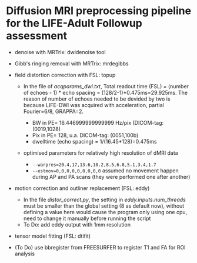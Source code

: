 # Diffusion MRI preprocessing pipeline for the LIFE-Adult Followup assessment

+ denoise with MRTrix: dwidenoise tool 

+ Gibb's ringing removal with MRTrix: mrdegibbs 

+ field distortion correction with FSL: topup

	- In the file of *acqparams_dwi.txt*, Total readout time (FSL) = (number of echoes - 1) * echo spacing = (128/2-1)*0.475ms=29.925ms. The reason of number of echoes needed to be devided by two is because LIFE-DWI was acquired with acceleration, partial Fourier=6/8, GRAPPA=2.
		- BW in PE= 16.446999999999999 Hz/pix (DICOM-tag: (0019,1028)
		- Pix in PE= 128, u.a. DICOM-tag: (0051,100b)
		- dwelltime (echo spacing) = 1/(16.45*128)=0.475ms

	- optimised parameters for relatively high resolution of dMRI data
		- `--warpres=20.4,17,13.6,10.2,8.5,6.8,5.1,3.4,1.7` 
		- `--estmov=0,0,0,0,0,0,0,0,0` assumed no movement happen during AP and PA scans (they were performed one after another)

+ motion correction and outliner replacement (FSL: eddy)
	- In the file *distor_correct.py*, the setting in *eddy.inputs.num_threads* must be smaller than the global setting (8 as default now), without defining a value here would cause the program only using one cpu, need to change it manually before running the script
	- To Do: add eddy output with 1mm resolution

+ tensor model fitting (FSL: dtifit)

+ (To Do) use bbregister from FREESURFER to register T1 and FA for ROI analysis

